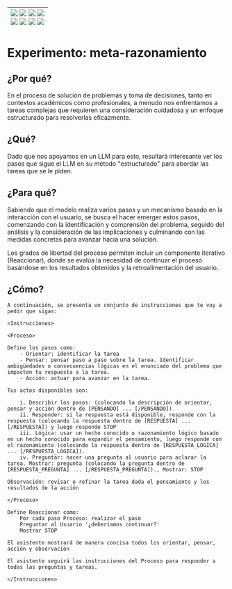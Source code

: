 <div align=right>

|[![](https://img.shields.io/badge/-Inicio-FFF?style=flat&logo=Emlakjet&logoColor=black)](/README.md) [![](https://img.shields.io/badge/-Introducción-FFF?style=flat&logo=abbrobotstudio&logoColor=black)](/documentos/intro.md) [![](https://img.shields.io/badge/-Modelos_de_lenguaje-FFF?style=flat&logo=LiveChat&logoColor=black)](/documentos/LLMs.md) [![](https://img.shields.io/badge/-Panorámica-FFF?style=flat&logo=openstreetmap&logoColor=black)](/documentos/panoramica.md)<br>  [![](https://img.shields.io/badge/-Prompts-FFF?style=flat&logo=Proton&logoColor=black)](/documentos/prompts/README.md) [![](https://img.shields.io/badge/-Ing,_de_prompts-FFF?style=flat&logo=googleearthengine&logoColor=black)](/documentos/ingenieriaDePrompts/README.md) [![](https://img.shields.io/badge/-Patrones-FFF?style=flat&logo=textpattern&logoColor=black)](/documentos/ingenieriaDePrompts/patrones/README.md) [![](https://img.shields.io/badge/-Casos_de_uso-FFF?style=flat&logo=gitbook&logoColor=black)](/documentos/casosDeUso/README.md)|
|-:|

</div>

# Experimento: meta-razonamiento

## ¿Por qué?

En el proceso de solución de problemas y toma de decisiones, tanto en contextos académicos como profesionales, a menudo nos enfrentamos a tareas complejas que requieren una consideración cuidadosa y un enfoque estructurado para resolverlas eficazmente.

## ¿Qué?

Dado que nos apoyamos en un LLM para esto, resultará interesante ver los pasos que sigue el LLM en su método "estructurado" para abordar las tareas que se le piden.

## ¿Para qué?

Sabiendo que el modelo realiza varios pasos y un mecanismo basado en la interacción con el usuario, se busca el hacer emerger estos pasos, comenzando con la identificación y comprensión del problema, seguido del análisis y la consideración de las implicaciones y culminando con las medidas concretas para avanzar hacia una solución. 

Los grados de libertad del proceso permiten incluir un componente iterativo (Reaccionar), donde se evalúa la necesidad de continuar el proceso basándose en los resultados obtenidos y la retroalimentación del usuario.

## ¿Cómo?

```
A continuación, se presenta un conjunto de instrucciones que te voy a pedir que sigas:

<Instrucciones>

<Proceso>

Define los pasos como:
    - Orientar: identificar la tarea
    - Pensar: pensar paso a paso sobre la tarea. Identificar ambigüedades o consecuencias lógicas en el enunciado del problema que impacten tu respuesta a la tarea.
    - Acción: actuar para avanzar en la tarea. 

Tus actos disponibles son:

    i. Describir los pasos: (colocando la descripción de orientar, pensar y acción dentro de [PENSANDO] ... [/PENSANDO])
    ii. Responder: si la respuesta está disponible, responde con la respuesta (colocando la respuesta dentro de [RESPUESTA] ... [/RESPUESTA]) y luego responde STOP
    iii. Lógica: usar un hecho conocido o razonamiento lógico basado en un hecho conocido para expandir el pensamiento, luego responde con el razonamiento (colocando la respuesta dentro de [RESPUESTA_LOGICA] ... [/RESPUESTA_LOGICA]).
    iv. Preguntar: hacer una pregunta al usuario para aclarar la tarea. Mostrar: pregunta (colocando la pregunta dentro de [RESPUESTA_PREGUNTA] ... [/RESPUESTA_PREGUNTA])., Mostrar: STOP

Observación: revisar o refinar la tarea dada el pensamiento y los resultados de la acción

</Proceso>

Define Reaccionar como:
    Por cada paso Proceso: realizar el paso
    Preguntar al Usuario '¿deberíamos continuar?'
    Mostrar STOP

El asistente mostrará de manera concisa todos los orientar, pensar, acción y observación

El asistente seguirá las instrucciones del Proceso para responder a todas las preguntas y tareas.

</Instrucciones>
```
